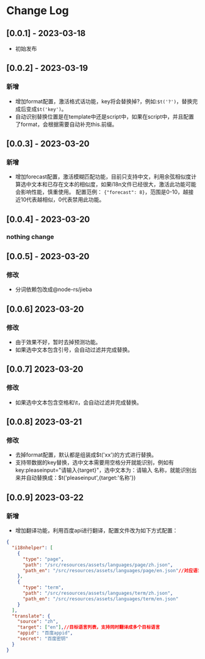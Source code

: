 # Change Log

## [0.0.1] - 2023-03-18
- 初始发布

## [0.0.2] - 2023-03-19
### 新增
- 增加format配置，激活格式话功能，key将会替换掉?，例如:`$t('?')`，替换完成后变成`$t('key')`。
- 自动识别替换位置是在template中还是script中，如果在script中，并且配置了format，会根据需要自动补充this.前缀。

## [0.0.3] - 2023-03-20
### 新增
- 增加forecast配置，激活模糊匹配功能，目前只支持中文，利用余弦相似度计算选中文本和已存在文本的相似度，如果i18n文件已经很大，激活此功能可能会影响性能，慎重使用。
  配置范例： `{"forecast": 8}`，范围是0-10，越接近10代表越相似，0代表禁用此功能。

## [0.0.4] - 2023-03-20
### nothing change

## [0.0.5] - 2023-03-20
### 修改
- 分词依赖包改成@node-rs/jieba

## [0.0.6]  2023-03-20
### 修改
- 由于效果不好，暂时去掉预测功能。
- 如果选中文本包含引号，会自动过滤并完成替换。

## [0.0.7]  2023-03-20
### 修改
- 如果选中文本包含空格和\t，会自动过滤并完成替换。

## [0.0.8]  2023-03-21
### 修改
- 去掉format配置，默认都是组装成$t('xx')的方式进行替换。
- 支持带数据的key替换，选中文本需要用空格分开就能识别，例如有key:pleaseinput="请输入{target}"，选中文本为：请输入 名称，就能识别出来并自动替换成：$t('pleaseinput',{target:'名称'})

## [0.0.9] 2023-03-22
### 新增
- 增加翻译功能，利用百度api进行翻译，配置文件改为如下方式配置：
``` json
{
  "i18nhelper": [
    {
      "type": "page",
      "path": "/src/resources/assets/languages/page/zh.json",
      "path_en": "/src/resources/assets/languages/page/en.json"//对应语言文件路径，key符合path_language规范。
    },
    {
      "type": "term",
      "path": "/src/resources/assets/languages/term/zh.json",
      "path_en": "/src/resources/assets/languages/term/en.json"
    }
  ],
  "translate": {
    "source": "zh",
    "target": ["en"],//目标语言列表，支持同时翻译成多个目标语言
    "appid": "百度appid",
    "secret": "百度密钥"
  }
}

``` 

